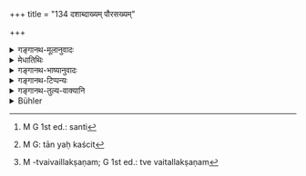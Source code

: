 +++
title = "134 दशाब्दाख्यम् पौरसख्यम्"

+++

<details><summary>गङ्गानथ-मूलानुवादः</summary>

Among citizens friendship and equality are regarded as ranging within ten years (of age-difference); among artists, it is regarded as ranging within five years; among learned men, it proceeds up to three years; and among blood-relations, it ranges only within a very short period of time.—(134)


ṛtvikśvaśurapitṛ?yamātulānāṃ tu yaviyasāṃ pratyutthānābhibhāṣaṇam.
</details>

<details><summary>मेधातिथिः</summary>

उक्तं पूर्वम् "प्राणा ह्य् उत्क्रामन्ति यूनः स्थविर आयति" (म्ध् २.१२०) इति । तत्र कियद्भिर् वर्षैः स्थाविर्यं भवति । लोके हि शिरःपालित्ये स्थविरव्यवहारः, तन्निरूपणार्थम् इदम् । 

- दशभिर् वर्षैर् जन्मनो ऽधिकैर् अपि **पौराणां सख्यम्** आख्यायते । तेन दशवर्षाधिको ज्येष्ठो भवति, अपि तु मित्रवद् व्यवहर्तव्यः । यथोक्तं भो भवन्न् इति वयस्येति । दशभ्यो वर्षेभ्य ऊर्ध्वं ज्येष्ठः । आख्यानम् **आख्या** । **दशाब्दा आख्या** यस्य सक्यस्य । त्रिपदो बहुव्रीहिः । आख्यानिमित्तत्वाद् वर्षाणां सामानाधिकरण्यम्, निमित्तनिमित्तिनोर् भेदस्याविवक्षितत्वात् । एतावांश् च समासान्तर्भूतो ऽर्थः- यः पूर्वजो दशवर्षाणां यावत् स सखैव भवति । 

- पुरे भवाः **पौराः** तेषाम् । पुरग्रहणं प्रदर्शनार्थम्, ग्रामवासिनाम् अप्य् एष एव न्यायः । ये केचिद् एकस्मिन् ग्रामे वसन्ति[^३६७] तावद् यस्मिन्[^३६८] परस्परप्रत्यासत्तिहेतुर् विद्यते ते सखायः । 


[^३६८]:
     M G: tān yaḥ kaścit


[^३६७]:
     M G 1st ed.: santi

- ये तु **कलां** कांचन **बिभ्रति** शिल्पगीतवाद्यादिकां तेषां पञ्चवर्षाणि यो ऽधिकः स सखा, तत ऊर्ध्वं ज्येष्ठः । त्रयो ऽब्दाः पूर्वे यस्य तच् **छ्रोतियाणां** सख्यम् ।

- **अल्पेनापि** कालेन **स्वयोनिष्व्** एकवंश्येषु कतिचिद् अहानि यो ऽधिकः स ज्येष्ठः । कियान् पुनः **स्वल्पकालः** । न तावद् अब्दः । **त्र्यब्दपूर्वम्** इति निर्दिश्याल्पेनेत्य् उच्यमानस् ततो न्यूनः प्रतीयते । एकवचननिर्देशाच् च न वर्षद्वयम् । नाप्य् एको ऽब्दः, **स्वल्पेनेति** वेशेषणानुपपत्तेः । परिच्छिन्नपरिमाणो ह्य् अब्दवाच्यो ऽर्थस् तस्याहोरात्रमात्रेण न्यूनस्य नाब्दत्वम् अस्ति । तस्माद् अल्पेनेति कालसामान्यम् अपेक्षते । संवत्सराद् अवरश् च तस्य विशेषः । **अपि**शब्दश् चैव शब्दस्यार्थे द्रष्टव्यः । अल्पेनैव कालेन सख्यम्, बहुना तु ज्येष्ठत्वम् एव । एतच् च समानगुणानां समानजातीयानां च द्रष्टव्यम् । एतेन लौकिकं स्थविरलक्षणं निवर्तितसापेक्षिकम् आश्रितम् ।

- <u>अन्ये</u> तु व्यचक्षते । नानेन स्थविरत्वं लक्ष्यते, किं तर्हि सखित्वम् एव । यथाश्रुतत्यागेन स्थविरलक्षणं स्यत्, "इयता कालेन सखा परतस् तु ज्येष्ठः" इति । अयं च श्लोकार्थः । एकत्र पुरे वसन्ति दशवर्षाणि यावत् तानि मित्राणि । कलाश् चतुःषष्टिस् तद्विदां संगत्या पञ्चभिर् वर्षैः । **स्वयोनिषु स्वल्पेनापि** च कालेन सह वसतां मित्रत्वम् एव । अतश् च सर्वो वयसा तुल्यो वयस्यः, किं तर्हि एतद् एव । समानवयस्त्वे चैतल्लक्षणम्[^३६९] । 


[^३६९]:
     M -tvaivaillakṣaṇam; G 1st ed.: tve vaitallakṣaṇam

- युक्तम् एतत् । किं तूत्तरश्लोको विरुध्यते । तत्र हि जातेः प्राधान्यम्, न वयसः । यदि चात्रेयता कालेन ज्यैष्ठ्यम् उक्तं भवति तदा विजातीयानाम् अप्य् आशङ्क्यमानं न निवर्त्यत इति युक्तम् । पूर्वे च व्याख्यातार आद्यम् एव व्याख्यानं मन्यन्ते ॥ २.१३४ ॥
</details>

<details><summary>गङ्गानथ-भाष्यानुवादः</summary>

It has been said above (under 120) that ‘the life-breaths of the younger men rush outwards at the approach of the elder now the present verse proceeds to determine by bow many years one may be regarded as an ‘elder’; among ordinary men people come to be regarded as ‘elderly’ when they become grey-headed.

Among citizens, equality and friendship are regarded as subsisting among people who differ in their age by ten years, so that among these, one conies to be regarded as ‘elder’ when he happens to be more than ten years older; and those less than that should be treated as ‘friends and equals’; and hence accosted as ‘Oh, Sir,’ as declared by Gautama (6.14)—“Equals in age should be accosted as ‘Oh, Sir’; when the difference in age is more than ten years, the person should be regarded as ‘elder.’

In the expression ‘*daśābdākhya*,’ ‘*ākhyā*’ stands for ‘*ākhyānam*,’ ‘*description*’; and the compound, a three-termed *Bahuvrīhi*, means ‘that whose description is ten years’; the years being construed as qualifying ‘friendship’ on the basis of ‘description,’ and no significance being attached to the difference between cause and effect (the ‘years’ being the cause of the ‘friendship’), all that the compound means is that—‘one who is senior by about ten years is an equal friend.’

‘*Pauras*,’ ‘*citizens*,’ are ‘persons living in cities.’ The mention of ‘cities’ is only by way of illustration; the same rule holds good among inhabitants of villages also. Among people living in the same village, all those come to be regarded as ‘friends’ among whom there happens to be some ground for close intimacy.

Those persons who practise some sort of *art*—crafts, music and the rest,—among these one who is older by less than five years is an ‘equal’; beyond that, he is ‘elder.’

‘*Tryabdam*’ means ‘that which is preceded by three years’; and of this kind is the ‘equality’ among learned men.

‘*Among blood-relations, it ranges within a very short period of time*’;—*i.e*., among persons belonging to the same family, he who is senior by only a few days is also ‘elder.’

“What period of time is to be regarded as *very short*?”

It cannot he *three years*; for having spoken of three ‘*years*,’ the text mentions ‘short,’ which means that it must be less than that. It cannot mean *two* years, because of the singular number. Nor lastly, can it mean *one* year, as in that case there would be no point in the qualification ‘*very short*.’ Because ‘year’ is the name given to a well-defined period of time; so that a period of time which is less than that even by a single day ceases to be a ‘year.’ For these reasons ‘*short*’ must refer to time in general (unspecified), the only peculiarity being tbat it, should be less than a year.

The particle ‘*ca*’ should be taken as standing for ‘*?va*,’ ‘*only*’; the meaning being ‘*friendship* ranges only within a very short period of time, beyond that the man becomes *elder*.’ All this should be taken as holding good only among people of the same caste, possessed of similar qualifications; so that the definition of ‘elder’ as something relative in sense is that obtaining among ordinary people.

Other persons explain the verso as follows:—This verse does not define what is tho characteristic of being ‘elder’; it only serves to define ‘Friendship.’ It could be taken as defining ‘elderliness’ only if we abandoned its direct meaning; as only then could it be taken to mean that ‘during such time one is a friend, and after that he becomes an
*elder*.’ As a matter of fact, what the verse means is as follows:—(*a*)
People who live in the same city for ten years become ‘friends’; (*b*) among people knowing the arts—sixty-four in number—companionship during five years establishes ‘friendship’; (*c*) among blood-relations, friendship is established by living together even for a very short time. Thus then, one does not become a ‘friend’ simply because he happens to be of equal age, in fact the ‘friend’ is as described; but the said conditions of ‘friendship’ all require tbat the parties concerned be of equal age.

All this may be true; but this explanation is inconsistent with the next verse; in the latter, ‘caste’ is mentioned as the pre-eminent factor, and not the age; and the reason is that if the mere fact of being so many years older in age were to make one ‘elder,’ then we could not get rid of the contingency of persons of different (and inferior) castes being regarded as ‘elders.’

Older commentators have all adopted the first explanation (put forward by us).—(134)
</details>

<details><summary>गङ्गानथ-टिप्पन्यः</summary>

“Those who are ‘friends’ and equals may address each other with the words ‘*bhoḥ*’, ‘*bhavat*,’ or ‘*vayasya*’, ‘friend’. The explanation of the verse, which is substantially the same in all the commentaries, is based on Gautama’s passage (6.14-17); while Haradatta’s interpretation of Āpastamba (1.4.13) somewhat differs.”—(Buhler).

“A small difference in age constitutes among relatives a difference in position; but in other cases only a considerable difference as specified.—This ‘equality’ refers to the form of salutation among equals.”—(Burnell—Hopkins).

This verse is quoted in *Vīramitrodaya* (Saṃskāra, p. 466), where the following explanation is given:—Among persons living in the same city, and not possessed of any exceptional learning or wealth or other qualifications, if the difference in the age of two persons extends to within ten years, they are to treat each other as ‘friends,’ and there is to be no salutation; the ‘city’ here includes the village also;—among persons versed in music and other arts, equality extends to within five years of difference in age;—and among those learned in the Veda to within *one* (as read here) year;—and among *Sapiṇḍas*, to within a very short period of time. In every case there is ‘superority’ if the difference exceeds the periods mentioned.

It is quoted also in *Parāśaramādhava* (Ācāra, p. 299), where also we have the following explanation Among inhabitants of the same village one is to be treated as ‘friend’ if he is older by less than ten years; beyond that he is to be treated as ‘superior’.—Among men expert in the arts and in learning, there is equality if there is a difference of five years;—among persons learned in the Veda, or students of the Veda, there is equality if there is a difference of *three* years, after which the older man becomes ‘superior’;—among blood relations, brothers and the rest, the older person is to be treated as an equal only when the difference in age is very small.

*Parāśaramādhava* raises the question of saluting such *Ṛtvik* and
others as are younger in age. In view of the general rule that these should be saluted, the fact of any one being younger in age does not deprive him of his right to a salute. The conclusion however is that all that is meant is that they have to be ‘treated with respect’; and this implies that one should stand up to receive and welcome them with agreeable words, as is clearly laid down by Baudhāyana, who says,

> ṛtvikśvaśurapitṛ?yamātulānāṃ tu yaviyasāṃ pratyutthānābhibhāṣaṇam.

That these are not to he saluted is clearly asserted by Gautama (6.9), which lays down that these are anabhivāthāḥ (?), It is interesting to note that in quoting Gautama, Mādhava has read *abhivādanam* in place of
*anabhivādyāḥ*; but knowing somehow that the meaning of Gautama was that
these are *not* *abhivādyāḥ*, he has explained *abhivādanam* as
*abhibhāṣaṇam*, *speech*.

The verse is quoted also in *Madanapārijāta* (p. 29) as declaring the difference in age which constitutes ‘superiority’. It practically repeats the explanation given in *Parāśaramādhava* (see above); but at the end adds that among blood-relations, the difference of even one day establishes superiority; while between relations born on the same day there is equality as declared by Āpastamba.—‘One born on the same day is a *friend*.’

*Aparārka* (p. 53) quotes this verse and adds the following
explanation:—Among citizens even one who is ten years older is a ‘friend and it is only one who is more than ten years older is to be regarded as an ‘elder’; among musicians and other artists one older by five years or less is a ‘friend’, older than that he becomes an ‘elder’; among Vedic scholars, it is upto three years; and among these latter, superority or inferiority is determined by special qualifications.—-The particle ‘*api*’ means ‘*eva*’.

It is quoted in *Smṛticandrikā* (Saṃskāra, p. 101), which offers the following explanation:—Among citizens, one who is senior by one to ten years is to be regarded as a ‘friend’—an equal; one older than that is an ‘elder’—a superior;—among artists people versed in singing, dancing and so forth there is ‘friendship’ upto a difference of five years; among Vedic scholars it extends to a difference of three years; older than that, is ‘elder’—superior; among blood-relations there is ‘friendship’ within a limit of very few years; one even a little older is to be saluted like an ‘elder’;—all this refers to Brāhmaṇas.
</details>

<details><summary>गङ्गानथ-तुल्य-वाक्यानि</summary>

*Āpastamba-Dharmasūtra* (1.24.13).—‘Friendship (equality) among citizens
extends up to ten years; among members of the same Vedic sect, up to five years and the elder Vedic scholar deserves salutation if he is senior by three years.’

*Gautama-Dharmasūtra* (6.2.5).—‘One born on the same day as oneself is
his *friend*; a citizen who is senior by ten years; an artisan, who is senior by five years; a Vedic scholar of the same Vedic sect, who is senior by three years.’
</details>

<details><summary>Bühler</summary>

134	Fellow-citizens are called friends (and equals though one be) ten years (older than the other), men practising (the same) fine art (though one be) five years (older than the other), Srotriyas (though) three years (intervene between their ages), but blood-relations only (if the) difference of age be very small.
</details>
